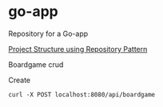 # go-app
Repository for a Go-app 


[Project Structure using Repository Pattern](https://dakaii.medium.com/repository-pattern-in-golang-d22d3fa76d91)


Boardgame crud

Create
```
curl -X POST localhost:8080/api/boardgame

```